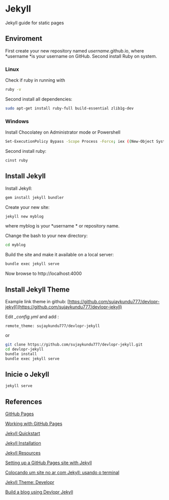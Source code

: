 # Jekyll

Jekyll guide for static pages

## Enviroment

First create your new repository named *username*.github.io, where *username *is your username on GitHub. Second install Ruby on system.

### Linux

Check if ruby in running with

```bash
ruby -v
```

Second install all dependencies:

```bash
sudo apt-get install ruby-full build-essential zlib1g-dev
```

### Windows

Install Chocolatey on Administrator mode or Powershell

```bash
Set-ExecutionPolicy Bypass -Scope Process -Force; iex ((New-Object System.Net.WebClient).DownloadString('https://chocolatey.org/install.ps1'))
```

Second install ruby:

```bash
cinst ruby
```

## Install Jekyll

Install Jekyll:

```bash
gem install jekyll bundler
```

Create your new site:

```bash
jekyll new myblog
```

where myblog is your *username * or repository name.

Change the bash to your new directory:

```bash
cd myblog
```

Build the site and make it available on a local server:

```bash
bundle exec jekyll serve
```

Now browse to http://localhost:4000

## Install Jekyll Theme

Example link theme in github: [https://github.com/sujaykundu777/devlopr-jekyll](https://github.com/sujaykundu777/devlopr-jekyll)

Edit *_config.yml* and add :

```apacheconf
remote_theme: sujaykundu777/devlopr-jekyll
```

or

```bash
git clone https://github.com/sujaykundu777/devlopr-jekyll.git
cd devlopr-jekyll
bundle install
bundle exec jekyll serve
```

## Inicie o Jekyll

```bash
jekyll serve
```

## References

[GitHub Pages](https://pages.github.com/)

[Working with GitHub Pages](https://help.github.com/en/github/working-with-github-pages)

[Jekyll Quickstart](https://jekyllrb.com/docs/)

[Jekyll Installation](https://jekyllrb.com/docs/installation/)

[Jekyll Resources](https://jekyllrb.com/resources/)

[Setting up a GitHub Pages site with Jekyll](https://help.github.com/en/github/working-with-github-pages/setting-up-a-github-pages-site-with-jekyll)

[Colocando um site no ar com Jekyll: usando o terminal](https://jtemporal.com/do-tema-ao-ar/)

[Jekyll Theme: Developr](http://jekyllthemes.org/themes/devlopr/)

[Build a blog using Devlopr Jekyll](https://devlopr.netlify.com/guides/2019/05/20/build-a-blog-using-devlopr-jekyll/)
